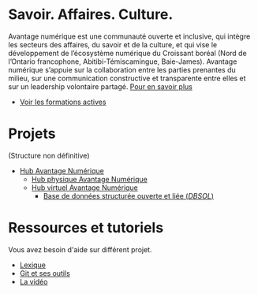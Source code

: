 # Savoir. Affaires. Culture.

Avantage numérique est une communauté ouverte et inclusive, qui intègre les secteurs des affaires, du savoir et de la culture, et qui vise le développement de l’écosystème numérique du Croissant boréal (Nord de l’Ontario francophone, Abitibi-Témiscamingue, Baie-James). Avantage numérique s’appuie sur la collaboration entre les parties prenantes du milieu, sur une communication constructive et transparente entre elles et sur un leadership volontaire partagé. [Pour en savoir plus](https://avantagenumerique.org/a-propos/)

- [Voir les formations actives](https://avantagenumerique.org/formations/)


# Projets
(Structure non définitive)
- [Hub Avantage Numérique](projets/hub.md)
    - [Hub physique Avantage Numérique](projets/hub-physique.md)
    - [Hub virtuel Avantage Numérique](projets/hub-virtuel.md)
        - [Base de données structurée ouverte et liée (*DBSOL*)](https://github.com/Avantage-Numerique/bdsol)


# Ressources et tutoriels

Vous avez besoin d'aide sur différent projet.

- [Lexique](sujets/lexique.md)
- [Git et ses outils](sujets/git.md)
- [La vidéo](sujets/videos.md)

